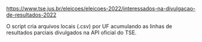 https://www.tse.jus.br/eleicoes/eleicoes-2022/interessados-na-divulgacao-de-resultados-2022

O script cria arquivos locais (.csv) por UF acumulando as linhas de resultados parciais divulgados na API oficial do TSE.